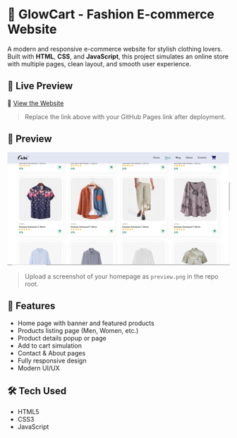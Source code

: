# 👗 GlowCart - Fashion E-commerce Website

A modern and responsive e-commerce website for stylish clothing lovers. Built with **HTML**, **CSS**, and **JavaScript**, this project simulates an online store with multiple pages, clean layout, and smooth user experience.

## 🚀 Live Preview

🔗 [View the Website](https://antonious-sameh.github.io/E-commerce_html_css_js/)

> Replace the link above with your GitHub Pages link after deployment.

## 📸 Preview

![Website Preview](Screenshot1.png)

> Upload a screenshot of your homepage as `preview.png` in the repo root.

## 💼 Features

- Home page with banner and featured products
- Products listing page (Men, Women, etc.)
- Product details popup or page
- Add to cart simulation
- Contact & About pages
- Fully responsive design
- Modern UI/UX

## 🛠️ Tech Used

- HTML5
- CSS3
- JavaScript 
